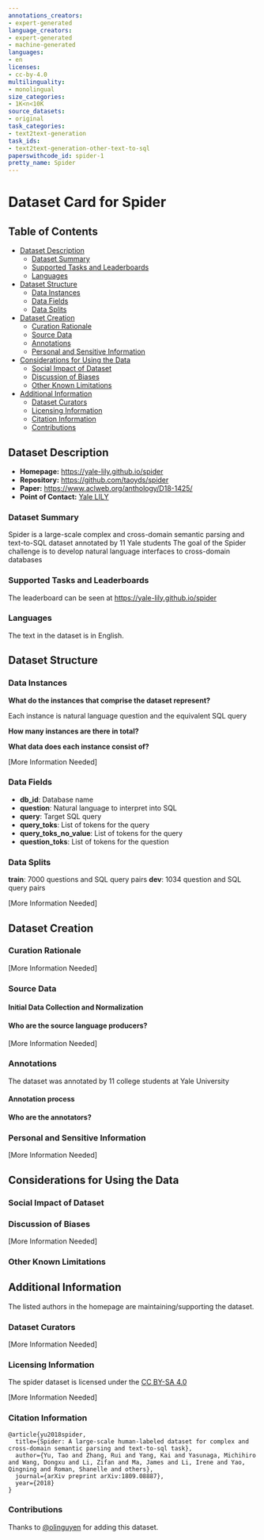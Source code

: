 ```yaml
---
annotations_creators:
- expert-generated
language_creators:
- expert-generated
- machine-generated
languages:
- en
licenses:
- cc-by-4.0
multilinguality:
- monolingual
size_categories:
- 1K<n<10K
source_datasets:
- original
task_categories:
- text2text-generation
task_ids:
- text2text-generation-other-text-to-sql
paperswithcode_id: spider-1
pretty_name: Spider
---
```



# Dataset Card for Spider

## Table of Contents
- [Dataset Description](#dataset-description)
  - [Dataset Summary](#dataset-summary)
  - [Supported Tasks and Leaderboards](#supported-tasks-and-leaderboards)
  - [Languages](#languages)
- [Dataset Structure](#dataset-structure)
  - [Data Instances](#data-instances)
  - [Data Fields](#data-fields)
  - [Data Splits](#data-splits)
- [Dataset Creation](#dataset-creation)
  - [Curation Rationale](#curation-rationale)
  - [Source Data](#source-data)
  - [Annotations](#annotations)
  - [Personal and Sensitive Information](#personal-and-sensitive-information)
- [Considerations for Using the Data](#considerations-for-using-the-data)
  - [Social Impact of Dataset](#social-impact-of-dataset)
  - [Discussion of Biases](#discussion-of-biases)
  - [Other Known Limitations](#other-known-limitations)
- [Additional Information](#additional-information)
  - [Dataset Curators](#dataset-curators)
  - [Licensing Information](#licensing-information)
  - [Citation Information](#citation-information)
  - [Contributions](#contributions)

## Dataset Description

- **Homepage:** https://yale-lily.github.io/spider
- **Repository:** https://github.com/taoyds/spider
- **Paper:** https://www.aclweb.org/anthology/D18-1425/
- **Point of Contact:** [Yale LILY](https://yale-lily.github.io/)

### Dataset Summary

Spider is a large-scale complex and cross-domain semantic parsing and text-to-SQL dataset annotated by 11 Yale students
The goal of the Spider challenge is to develop natural language interfaces to cross-domain databases

### Supported Tasks and Leaderboards

The leaderboard can be seen at https://yale-lily.github.io/spider

### Languages

The text in the dataset is in English.

## Dataset Structure

### Data Instances

**What do the instances that comprise the dataset represent?**

Each instance is natural language question and the equivalent SQL query

**How many instances are there in total?**

**What data does each instance consist of?**

[More Information Needed]

### Data Fields

* **db_id**: Database name
* **question**: Natural language to interpret into SQL
* **query**: Target SQL query
* **query_toks**: List of tokens for the query
* **query_toks_no_value**: List of tokens for the query
* **question_toks**: List of tokens for the question

### Data Splits

**train**: 7000 questions and SQL query pairs
**dev**: 1034 question and SQL query pairs

[More Information Needed]

## Dataset Creation

### Curation Rationale

[More Information Needed]

### Source Data

#### Initial Data Collection and Normalization

#### Who are the source language producers?

[More Information Needed]

### Annotations

The dataset was annotated by 11 college students at Yale University

#### Annotation process

#### Who are the annotators?

### Personal and Sensitive Information

[More Information Needed]

## Considerations for Using the Data

### Social Impact of Dataset

### Discussion of Biases

[More Information Needed]

### Other Known Limitations

## Additional Information

The listed authors in the homepage are maintaining/supporting the dataset. 

### Dataset Curators

[More Information Needed]

### Licensing Information

The spider dataset is licensed under 
the [CC BY-SA 4.0](https://creativecommons.org/licenses/by-sa/4.0/legalcode)

[More Information Needed]

### Citation Information

```
@article{yu2018spider,
  title={Spider: A large-scale human-labeled dataset for complex and cross-domain semantic parsing and text-to-sql task},
  author={Yu, Tao and Zhang, Rui and Yang, Kai and Yasunaga, Michihiro and Wang, Dongxu and Li, Zifan and Ma, James and Li, Irene and Yao, Qingning and Roman, Shanelle and others},
  journal={arXiv preprint arXiv:1809.08887},
  year={2018}
}
```

### Contributions

Thanks to [@olinguyen](https://github.com/olinguyen) for adding this dataset.
